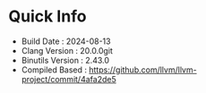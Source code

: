 # Quick Info
* Build Date : 2024-08-13
* Clang Version : 20.0.0git
* Binutils Version : 2.43.0
* Compiled Based : https://github.com/llvm/llvm-project/commit/4afa2de5
